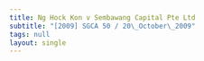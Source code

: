 ```yaml
---
title: Ng Hock Kon v Sembawang Capital Pte Ltd
subtitle: "[2009] SGCA 50 / 20\_October\_2009"
tags: null
layout: single
---
```


